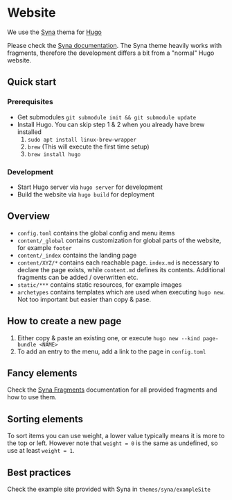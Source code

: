# Website

We use the [Syna](https://github.com/okkur/syna) thema for [Hugo](https://gohugo.io/)

Please check the [Syna documentation](https://about.okkur.org/syna/docs/). The Syna theme heavily works with fragments, therefore the development differs a bit from a "normal" Hugo website. 

## Quick start

### Prerequisites

  * Get submodules `git submodule init && git submodule update`
  * Install Hugo. You can skip step 1 & 2 when you already have brew installed
    1. `sudo apt install linux-brew-wrapper`
    2. `brew` (This will execute the first time setup)
    3. `brew install hugo`

### Development

  * Start Hugo server via `hugo server` for development
  * Build the website via `hugo build` for deployment

## Overview

 * `config.toml` contains the global config and menu items
 * `content/_global` contains customization for global parts of the website, for example `footer`
 * `content/_index` contains the landing page
 * `content/XYZ/*` contains each reachable page. `index.md` is necessary to declare the page exists, while `content.md` defines its contents. Additional fragments can be added / overwritten etc.
 * `static/***` contains static resources, for example images
 * `archetypes` contains templates which are used when executing `hugo new`. Not too important but easier than copy & pase.

 ## How to create a new page

  1. Either copy & paste an existing one, or execute `hugo new --kind page-bundle <NAME>`
  2. To add an entry to the menu, add a link to the page in `config.toml`

 ## Fancy elements

  Check the [Syna Fragments](https://about.okkur.org/syna/fragments/) documentation for all provided fragments and how to use them.

 ## Sorting elements

  To sort items you can use weight, a lower value typically means it is more to the top or left. However note that `weight = 0` is the same as undefined, so use at least `weight = 1`.

 ## Best practices

  Check the example site provided with Syna in `themes/syna/exampleSite`


